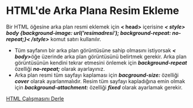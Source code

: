 <h1> HTML'de Arka Plana Resim Ekleme </h1>
Bir HTML öğesine arka plan resmi eklemek için <b>< head></b> içerisine <b><i>< style> body {background-image: url('resimadresi'); background-repeat: no-repeat;}< /style></i></b> komut satırı kullanılır.<br>
<ul>
<li>Tüm sayfanın bir arka plan görüntüsüne sahip olmasını istiyorsak <b><i>< body></i></b>öğe üzerinde arka plan görüntüsünü belirtmek gerekir. Arka plan görüntüsünün kendini tekrar etmesini önlemek için <b><i>background-repeat</i></b> özelliği <b><i>no-repeat;</i></b> olarak ayarlayınız.</li>
<li>Arka plan resmi tüm sayfayı kaplaması için <b><i>bacground-size:</i></b> özelliği <b><i>cover</i></b> olarak ayarlanmalıdır. Resim tüm sayfayı kapladığına emin olmak için <b><i>background-attachment:</i></b> özelliği <b><i>fixed</i></b> olarak ayarlamak gerekir.</li>
</ul>
 <a href="https://codepen.io/pen/">HTML Çalışmasını Derle</a>
